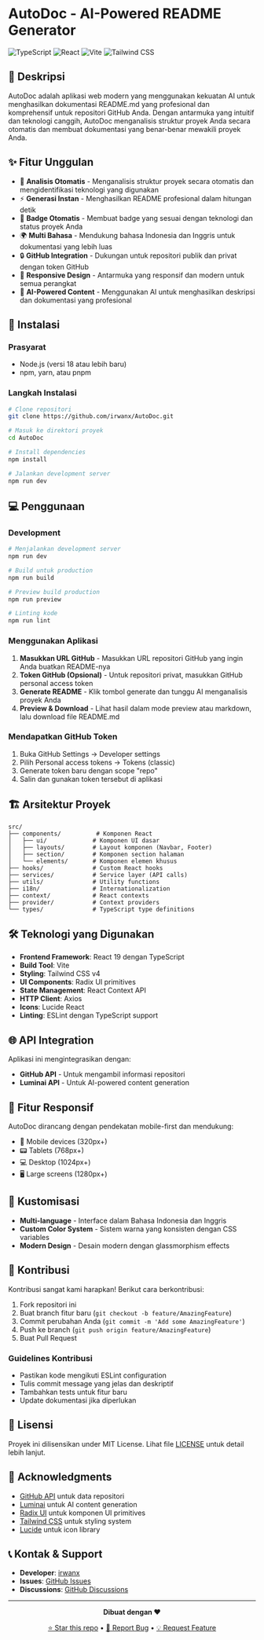 # AutoDoc - AI-Powered README Generator

![TypeScript](https://img.shields.io/badge/TypeScript-3178c6?style=for-the-badge&logo=typescript&logoColor=white) ![React](https://img.shields.io/badge/React-61dafb?style=for-the-badge&logo=react&logoColor=black) ![Vite](https://img.shields.io/badge/Vite-646cff?style=for-the-badge&logo=vite&logoColor=white) ![Tailwind CSS](https://img.shields.io/badge/Tailwind_CSS-38b2ac?style=for-the-badge&logo=tailwind-css&logoColor=white)

## 📖 Deskripsi

AutoDoc adalah aplikasi web modern yang menggunakan kekuatan AI untuk menghasilkan dokumentasi README.md yang profesional dan komprehensif untuk repositori GitHub Anda. Dengan antarmuka yang intuitif dan teknologi canggih, AutoDoc menganalisis struktur proyek Anda secara otomatis dan membuat dokumentasi yang benar-benar mewakili proyek Anda.

## ✨ Fitur Unggulan

- 🤖 **Analisis Otomatis** - Menganalisis struktur proyek secara otomatis dan mengidentifikasi teknologi yang digunakan
- ⚡ **Generasi Instan** - Menghasilkan README profesional dalam hitungan detik
- 🎨 **Badge Otomatis** - Membuat badge yang sesuai dengan teknologi dan status proyek Anda
- 🌍 **Multi Bahasa** - Mendukung bahasa Indonesia dan Inggris untuk dokumentasi yang lebih luas
- 🔒 **GitHub Integration** - Dukungan untuk repositori publik dan privat dengan token GitHub
- 📱 **Responsive Design** - Antarmuka yang responsif dan modern untuk semua perangkat
- 🎯 **AI-Powered Content** - Menggunakan AI untuk menghasilkan deskripsi dan dokumentasi yang profesional

## 🚀 Instalasi

### Prasyarat

- Node.js (versi 18 atau lebih baru)
- npm, yarn, atau pnpm

### Langkah Instalasi

```bash
# Clone repositori
git clone https://github.com/irwanx/AutoDoc.git

# Masuk ke direktori proyek
cd AutoDoc

# Install dependencies
npm install

# Jalankan development server
npm run dev
```

## 💻 Penggunaan

### Development

```bash
# Menjalankan development server
npm run dev

# Build untuk production
npm run build

# Preview build production
npm run preview

# Linting kode
npm run lint
```

### Menggunakan Aplikasi

1. **Masukkan URL GitHub** - Masukkan URL repositori GitHub yang ingin Anda buatkan README-nya
2. **Token GitHub (Opsional)** - Untuk repositori privat, masukkan GitHub personal access token
3. **Generate README** - Klik tombol generate dan tunggu AI menganalisis proyek Anda
4. **Preview & Download** - Lihat hasil dalam mode preview atau markdown, lalu download file README.md

### Mendapatkan GitHub Token

1. Buka GitHub Settings → Developer settings
2. Pilih Personal access tokens → Tokens (classic)
3. Generate token baru dengan scope "repo"
4. Salin dan gunakan token tersebut di aplikasi

## 🏗️ Arsitektur Proyek

```
src/
├── components/          # Komponen React
│   ├── ui/             # Komponen UI dasar
│   ├── layouts/        # Layout komponen (Navbar, Footer)
│   ├── section/        # Komponen section halaman
│   └── elements/       # Komponen elemen khusus
├── hooks/              # Custom React hooks
├── services/           # Service layer (API calls)
├── utils/              # Utility functions
├── i18n/               # Internationalization
├── context/            # React contexts
├── provider/           # Context providers
└── types/              # TypeScript type definitions
```

## 🛠️ Teknologi yang Digunakan

- **Frontend Framework**: React 19 dengan TypeScript
- **Build Tool**: Vite
- **Styling**: Tailwind CSS v4
- **UI Components**: Radix UI primitives
- **State Management**: React Context API
- **HTTP Client**: Axios
- **Icons**: Lucide React
- **Linting**: ESLint dengan TypeScript support

## 🌐 API Integration

Aplikasi ini mengintegrasikan dengan:

- **GitHub API** - Untuk mengambil informasi repositori
- **Luminai API** - Untuk AI-powered content generation

## 📱 Fitur Responsif

AutoDoc dirancang dengan pendekatan mobile-first dan mendukung:

- 📱 Mobile devices (320px+)
- 📟 Tablets (768px+)
- 💻 Desktop (1024px+)
- 🖥️ Large screens (1280px+)

## 🎨 Kustomisasi

- **Multi-language** - Interface dalam Bahasa Indonesia dan Inggris
- **Custom Color System** - Sistem warna yang konsisten dengan CSS variables
- **Modern Design** - Desain modern dengan glassmorphism effects

## 🤝 Kontribusi

Kontribusi sangat kami harapkan! Berikut cara berkontribusi:

1. Fork repositori ini
2. Buat branch fitur baru (`git checkout -b feature/AmazingFeature`)
3. Commit perubahan Anda (`git commit -m 'Add some AmazingFeature'`)
4. Push ke branch (`git push origin feature/AmazingFeature`)
5. Buat Pull Request

### Guidelines Kontribusi

- Pastikan kode mengikuti ESLint configuration
- Tulis commit message yang jelas dan deskriptif
- Tambahkan tests untuk fitur baru
- Update dokumentasi jika diperlukan

## 📄 Lisensi

Proyek ini dilisensikan under MIT License. Lihat file [LICENSE](LICENSE) untuk detail lebih lanjut.

## 🙏 Acknowledgments

- [GitHub API](https://docs.github.com/en/rest) untuk data repositori
- [Luminai](https://luminai.my.id) untuk AI content generation
- [Radix UI](https://www.radix-ui.com/) untuk komponen UI primitives
- [Tailwind CSS](https://tailwindcss.com/) untuk styling system
- [Lucide](https://lucide.dev/) untuk icon library

## 📞 Kontak & Support

- **Developer**: [irwanx](https://github.com/irwanx)
- **Issues**: [GitHub Issues](https://github.com/irwanx/AutoDoc/issues)
- **Discussions**: [GitHub Discussions](https://github.com/irwanx/AutoDoc/discussions)

---

<div align="center">

**Dibuat dengan ❤️**

[⭐ Star this repo](https://github.com/irwanx/AutoDoc) • [🐛 Report Bug](https://github.com/irwanx/AutoDoc/issues) • [💡 Request Feature](https://github.com/irwanx/AutoDoc/issues)

</div>
